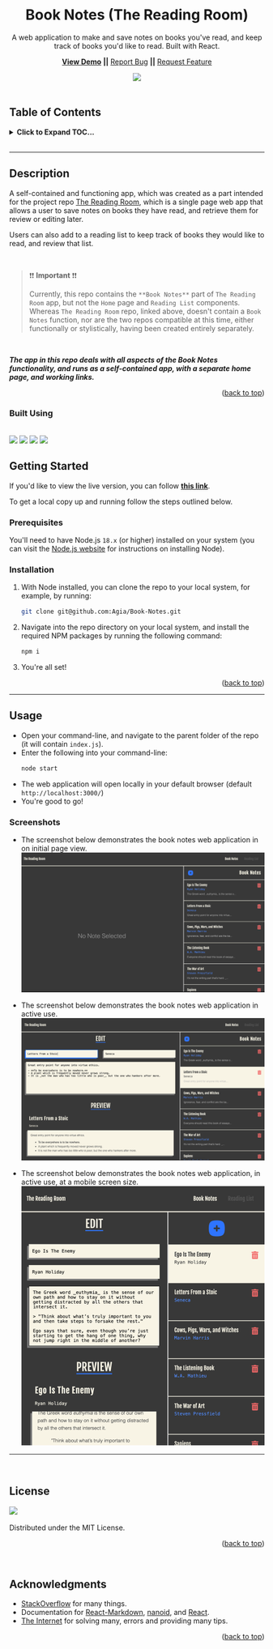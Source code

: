 <div align="center">

<h1 align="center">Book Notes (The Reading Room)</h1>

  <p align="center">
    A web application to make and save notes on books you've read, and keep track of books you'd like to read. Built with React.
    <br />

<a href="https://agia.github.io/Book-Notes/"><strong>View Demo</strong></a>
<strong>||</strong>
    <a href="https://github.com/Agia/Book-Notes/issues">Report Bug</a>
    <strong>||</strong>
    <a href="https://github.com/Agia/Book-Notes/issues">Request Feature</a>
  </p>

  <img src="https://img.shields.io/static/v1?label=LICENSE&message=MIT&color=violet&style=for-the-badge" />
</div>

<br />

## Table of Contents
<details>
  <summary><strong>Click to Expand TOC...</strong></summary>
  <ol>
    <li>
      <a href="#description">Description</a>
      <ul>
        <li><a href="#built-using">Built Using</a></li>
      </ul>
    </li>
    <li>
      <a href="#getting-started">Getting Started</a>
      <ul>
        <li><a href="#prerequisites">Prerequisites</a></li>
        <li><a href="#installation">Installation</a></li>
      </ul>
    </li>
    <li><a href="#usage">Usage</a></li>
    <li><a href="#license">License</a></li>
    <li><a href="#acknowledgments">Acknowledgments</a></li>
  </ol>
</details>
<br />
<hr />

## Description

A self-contained and functioning app, which was created as a part intended for the project repo [The Reading Room](https://github.com/Agia/The-Reading-Room), which is a single page web app that allows a user to save notes on books they have read, and retrieve them for review or editing later.

Users can also add to a reading list to keep track of books they would like to read, and review that list.

<br>

> :exclamation::exclamation: **Important** :exclamation::exclamation:
> 
> Currently, this repo contains the `**Book Notes**` part of `The Reading Room` app, but not the `Home` page and `Reading List` components. Whereas `The Reading Room` repo, linked above, doesn't contain a `Book Notes` function, nor are the two repos compatible at this time, either functionally or stylistically, having been created entirely separately.

<br>

**_The app in this repo deals with all aspects of the Book Notes functionality, and runs as a self-contained app, with a separate home page, and working links._**


<p align="right">(<a href="#readme-top">back to top</a>)</p>

### Built Using

<br>
<img src="https://img.shields.io/badge/node.js-000000?style=for-the-badge&logo=nodedotjs&logoColor=white" />
<img src="https://img.shields.io/badge/react-blue?style=for-the-badge&logo=react&logoColor=white" />
<img src="https://img.shields.io/badge/reactmarkdown-orange?style=for-the-badge&logo=npm&logoColor=white" />
<img src="https://img.shields.io/badge/nanoid-green?style=for-the-badge&logo=npm&logoColor=white" />

<br>

## Getting Started

If you'd like to view the live version, you can follow [**this link**](https://agia.github.io/Book-Notes/).

To get a local copy up and running follow the steps outlined below.

### Prerequisites

You'll need to have Node.js `18.x` (or higher) installed on your system (you can visit the [Node.js website](https://nodejs.org/en/) for instructions on installing Node).


### Installation

1. With Node installed, you can clone the repo to your local system, for example, by running:
    ```sh
    git clone git@github.com:Agia/Book-Notes.git
    ```
2. Navigate into the repo directory on your local system, and install the required NPM packages by running the following command:
    ```sh
    npm i
    ```
3. You're all set!

<p align="right">(<a href="#table-of-contents">back to top</a>)</p>

<hr/>

## Usage

- Open your command-line, and navigate to the parent folder of the repo (it will contain `index.js`).
- Enter the following into your command-line:
    ```sh
    node start
    ```
- The web application will open locally in your default browser (default `http://localhost:3000/`)
- You're good to go!

### Screenshots

- The screenshot below demonstrates the book notes web application in on initial page view.
![Screenshot demonstrating the application on initial page view, with no note selected](./src/assets/book-notes-start.png)

- The screenshot below demonstrates the book notes web application in active use.
![Screenshot demonstrating the application in active use, with notes list, editor and preview all visible](./src/assets/book-notes-editor.png)

- The screenshot below demonstrates the book notes web application, in active use, at a mobile screen size.
![Screenshot demonstrating the application in active use, at a mobile screen size](./src/assets/book-notes-mobile.png)

<hr/>
<br/>

## License
<img src="https://img.shields.io/static/v1?label=LICENSE&message=MIT&color=violet&style=for-the-badge" />

Distributed under the MIT License.

<p align="right">(<a href="#table-of-contents">back to top</a>)</p>

<br/>

## Acknowledgments

* [StackOverflow](https://stackoverflow.com) for many things.
* Documentation for [React-Markdown](https://remarkjs.github.io/react-markdown/), [nanoid](https://github.com/ai/nanoid), and [React](https://react.dev).
* [The Internet](https://duckduckgo.com) for solving many, errors and providing many tips.

<p align="right">(<a href="#table-of-contents">back to top</a>)</p>